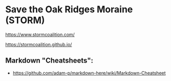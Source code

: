 # Save the Oak Ridges Moraine (STORM)

https://www.stormcoalition.com/

https://stormcoalition.github.io/

## Markdown "Cheatsheets":
- https://github.com/adam-p/markdown-here/wiki/Markdown-Cheatsheet
